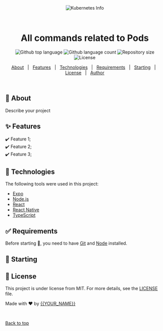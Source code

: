 <div align="center" id="top"> 
  <img src="./.github/app.gif" alt="Kubernetes Info" />

  &#xa0;

  <!-- <a href="https://kubernetesinfo.netlify.app">Demo</a> -->
</div>

<h1 align="center">All commands related to Pods</h1>

<p align="center">
  <img alt="Github top language" src="https://img.shields.io/github/languages/top/{{YOUR_GITHUB_USERNAME}}/kubernetes-info?color=56BEB8">

  <img alt="Github language count" src="https://img.shields.io/github/languages/count/{{YOUR_GITHUB_USERNAME}}/kubernetes-info?color=56BEB8">

  <img alt="Repository size" src="https://img.shields.io/github/repo-size/{{YOUR_GITHUB_USERNAME}}/kubernetes-info?color=56BEB8">

  <img alt="License" src="https://img.shields.io/github/license/{{YOUR_GITHUB_USERNAME}}/kubernetes-info?color=56BEB8">

  <!-- <img alt="Github issues" src="https://img.shields.io/github/issues/{{YOUR_GITHUB_USERNAME}}/kubernetes-info?color=56BEB8" /> -->

  <!-- <img alt="Github forks" src="https://img.shields.io/github/forks/{{YOUR_GITHUB_USERNAME}}/kubernetes-info?color=56BEB8" /> -->

  <!-- <img alt="Github stars" src="https://img.shields.io/github/stars/{{YOUR_GITHUB_USERNAME}}/kubernetes-info?color=56BEB8" /> -->
</p>

<!-- Status -->

<!-- <h4 align="center"> 
	🚧  Kubernetes Info 🚀 Under construction...  🚧
</h4> 

<hr> -->

<p align="center">
  <a href="#dart-about">About</a> &#xa0; | &#xa0; 
  <a href="#sparkles-features">Features</a> &#xa0; | &#xa0;
  <a href="#rocket-technologies">Technologies</a> &#xa0; | &#xa0;
  <a href="#white_check_mark-requirements">Requirements</a> &#xa0; | &#xa0;
  <a href="#checkered_flag-starting">Starting</a> &#xa0; | &#xa0;
  <a href="#memo-license">License</a> &#xa0; | &#xa0;
  <a href="https://github.com/{{YOUR_GITHUB_USERNAME}}" target="_blank">Author</a>
</p>

<br>

## :dart: About ##

Describe your project

## :sparkles: Features ##

:heavy_check_mark: Feature 1;\
:heavy_check_mark: Feature 2;\
:heavy_check_mark: Feature 3;

## :rocket: Technologies ##

The following tools were used in this project:

- [Expo](https://expo.io/)
- [Node.js](https://nodejs.org/en/)
- [React](https://pt-br.reactjs.org/)
- [React Native](https://reactnative.dev/)
- [TypeScript](https://www.typescriptlang.org/)

## :white_check_mark: Requirements ##

Before starting :checkered_flag:, you need to have [Git](https://git-scm.com) and [Node](https://nodejs.org/en/) installed.

## :checkered_flag: Starting ##


## :memo: License ##

This project is under license from MIT. For more details, see the [LICENSE](LICENSE.md) file.


Made with :heart: by <a href="https://github.com/{{YOUR_GITHUB_USERNAME}}" target="_blank">{{YOUR_NAME}}</a>

&#xa0;

<a href="#top">Back to top</a>
